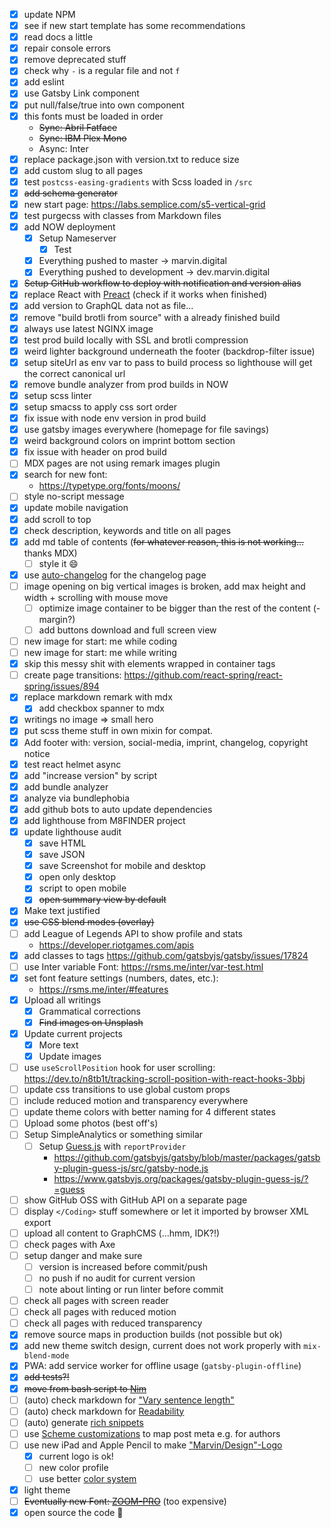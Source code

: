 - [x] update NPM
- [x] see if new start template has some recommendations
- [x] read docs a little
- [x] repair console errors
- [x] remove deprecated stuff
- [x] check why `-` is a regular file and not `f`
- [x] add eslint
- [x] use Gatsby Link component
- [x] put null/false/true into own component
- [x] this fonts must be loaded in order
  - ~~Sync: Abril Fatface~~
  - ~~Sync: IBM Plex Mono~~
  - Async: Inter
- [x] replace package.json with version.txt to reduce size
- [x] add custom slug to all pages
- [x] test `postcss-easing-gradients` with Scss loaded in `/src`
- [x] ~~add schema generator~~
- [x] new start page: https://labs.semplice.com/s5-vertical-grid
- [x] test purgecss with classes from Markdown files
- [x] add NOW deployment
  - [x] Setup Nameserver
    - [x] Test
  - [x] Everything pushed to master -> marvin.digital
  - [x] Everything pushed to development -> dev.marvin.digital
- [x] ~~Setup GitHub workflow to deploy with notification and version alias~~
- [x] replace React with [Preact][1] (check if it works when finished)
- [x] add version to GraphQL data not as file...
- [x] remove "build brotli from source" with a already finished build
- [x] always use latest NGINX image
- [x] test prod build locally with SSL and brotli compression
- [x] weird lighter background underneath the footer (backdrop-filter issue)
- [x] setup siteUrl as env var to pass to build process so lighthouse will get the correct
      canonical url
- [x] remove bundle analyzer from prod builds in NOW
- [x] setup scss linter
- [x] setup smacss to apply css sort order
- [x] fix issue with node env version in prod build
- [x] use gatsby images everywhere (homepage for file savings)
- [x] weird background colors on imprint bottom section
- [x] fix issue with header on prod build
- [ ] MDX pages are not using remark images plugin
- [x] search for new font:
  - https://typetype.org/fonts/moons/
- [ ] style no-script message
- [x] update mobile navigation
- [x] add scroll to top
- [x] check description, keywords and title on all pages
- [x] add md table of contents (~~for whatever reason, this is not working...~~ thanks
      MDX)
  - [ ] style it 😄
- [x] use [auto-changelog](https://github.com/CookPete/auto-changelog) for the changelog
      page
- [ ] image opening on big vertical images is broken, add max height and width + scrolling
      with mouse move
  - [ ] optimize image container to be bigger than the rest of the content (-margin?)
  - [ ] add buttons download and full screen view
- [ ] new image for start: me while coding
- [ ] new image for start: me while writing
- [x] skip this messy shit with elements wrapped in container tags
- [ ] create page transitions: https://github.com/react-spring/react-spring/issues/894
- [x] replace markdown remark with mdx
  - [x] add checkbox spanner to mdx
- [x] writings no image => small hero
- [x] put scss theme stuff in own mixin for compat.
- [x] Add footer with: version, social-media, imprint, changelog, copyright notice
- [x] test react helmet async
- [x] add "increase version" by script
- [x] add bundle analyzer
- [x] analyze via bundlephobia
- [x] add github bots to auto update dependencies
- [x] add lighthouse from M8FINDER project
- [x] update lighthouse audit
  - [x] save HTML
  - [x] save JSON
  - [x] save Screenshot for mobile and desktop
  - [x] open only desktop
  - [x] script to open mobile
  - [x] ~~open summary view by default~~
- [x] Make text justified
- [x] ~~use CSS blend modes (overlay)~~
- [ ] add League of Legends API to show profile and stats
  - https://developer.riotgames.com/apis
- [x] add classes to tags https://github.com/gatsbyjs/gatsby/issues/17824
- [ ] use Inter variable Font: https://rsms.me/inter/var-test.html
- [x] set font feature settings (numbers, dates, etc.):
  - https://rsms.me/inter/#features
- [x] Upload all writings
  - [x] Grammatical corrections
  - [x] ~~Find images on Unsplash~~
- [x] Update current projects
  - [x] More text
  - [x] Update images
- [ ] use `useScrollPosition` hook for user scrolling:
      https://dev.to/n8tb1t/tracking-scroll-position-with-react-hooks-3bbj
- [ ] update css transitions to use global custom props
- [ ] include reduced motion and transparency everywhere
- [ ] update theme colors with better naming for 4 different states
- [ ] Upload some photos (best off's)
- [ ] Setup SimpleAnalytics or something similar
  - [ ] Setup [Guess.js](https://github.com/guess-js/guess/) with `reportProvider`
    - https://github.com/gatsbyjs/gatsby/blob/master/packages/gatsby-plugin-guess-js/src/gatsby-node.js
    - https://www.gatsbyjs.org/packages/gatsby-plugin-guess-js/?=guess
- [ ] show GitHub OSS with GitHub API on a separate page
- [ ] display `</Coding>` stuff somewhere or let it imported by browser XML export
- [ ] upload all content to GraphCMS (...hmm, IDK?!)
- [ ] check pages with Axe
- [ ] setup danger and make sure
  - [ ] version is increased before commit/push
  - [ ] no push if no audit for current version
  - [ ] note about linting or run linter before commit
- [ ] check all pages with screen reader
- [ ] check all pages with reduced motion
- [ ] check all pages with reduced transparency
- [x] remove source maps in production builds (not possible but ok)
- [x] add new theme switch design, current does not work properly with `mix-blend-mode`
- [x] PWA: add service worker for offline usage (`gatsby-plugin-offline`)
- [x] ~~add tests?!~~
- [x] ~~move from bash script to [Nim][2]~~
- [ ] (auto) check markdown for ["Vary sentence length"][3]
- [ ] (auto) check markdown for [Readability][4]
- [ ] (auto) generate [rich snippets][5]
- [ ] use [Scheme customizations][6] to map post meta e.g. for authors
- [ ] use new iPad and Apple Pencil to make ["Marvin/Design"-Logo][8]
  - [x] current logo is ok!
  - [ ] new color profile
  - [ ] use better [color system][10]
- [x] light theme
- [ ] ~~Eventually new Font: [ZOOM-PRO][9]~~ (too expensive)
- [x] open source the code 🤫

[1]: https://www.gatsbyjs.org/packages/gatsby-plugin-preact/
[2]: https://nim-lang.org/docs/tut1.html
[3]: https://github.com/wooorm/write-music
[4]: https://wooorm.com/readability/
[5]: https://www.gatsbyjs.org/docs/seo/
[6]: https://www.gatsbyjs.org/docs/schema-customization/#foreign-key-fields
[8]: https://cdn.dribbble.com/uploads/2566/original/3b90b34984de0d727ac99e2fc28afda8.png
[9]: https://thedesignersfoundry.com/zoom-pro
[10]: https://stripe.com/de/blog/accessible-color-systems
